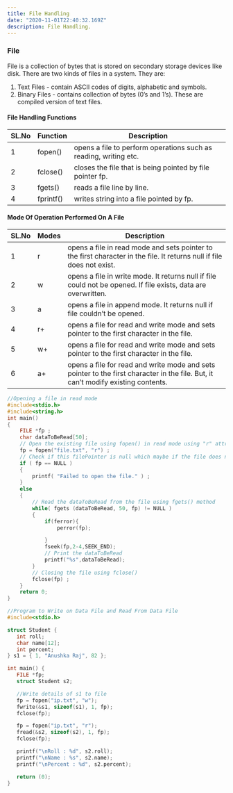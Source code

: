 ```yaml
---
title: File Handling
date: "2020-11-01T22:40:32.169Z"
description: File Handling.
---
```


### File

File is a collection of bytes that is stored on secondary storage devices like disk. There are two kinds of files in a system. They are:

1. Text Files - contain ASCII codes of digits, alphabetic and symbols.
2. Binary Files - contains collection of bytes (0’s and 1’s). These are compiled version of text files.

#### File Handling Functions

| SL.No | Function  | Description                                                      |
| ----- | --------- | ---------------------------------------------------------------- |
| 1     | fopen()   | opens a file to perform operations such as reading, writing etc. |
| 2     | fclose()  | closes the file that is being pointed by file pointer fp.        |
| 3     | fgets()   | reads a file line by line.                                       |
| 4     | fprintf() | writes string into a file pointed by fp.                         |

#### Mode Of Operation Performed On A File

| SL.No | Modes | Description                                                                                                                       |
| ----- | ----- | --------------------------------------------------------------------------------------------------------------------------------- |
| 1     | r     | opens a file in read mode and sets pointer to the first character in the file. It returns null if file does not exist.            |
| 2     | w     | opens a file in write mode. It returns null if file could not be opened. If file exists, data are overwritten.                    |
| 3     | a     | opens a file in append mode. It returns null if file couldn’t be opened.                                                          |
| 4     | r+    | opens a file for read and write mode and sets pointer to the first character in the file.                                         |
| 5     | w+    | opens a file for read and write mode and sets pointer to the first character in the file.                                         |
| 6     | a+    | opens a file for read and write mode and sets pointer to the first character in the file. But, it can’t modify existing contents. |

```c
//Opening a file in read mode
#include<stdio.h>
#include<string.h>
int main()
{
	FILE *fp ;
	char dataToBeRead[50];
	// Open the existing file using fopen() in read mode using "r" attribute
	fp = fopen("file.txt", "r") ;
	// Check if this filePointer is null which maybe if the file does not exist
	if ( fp == NULL )
	{
		printf( "Failed to open the file." ) ;
	}
	else
	{
		// Read the dataToBeRead from the file using fgets() method
		while( fgets (dataToBeRead, 50, fp) != NULL )
		{
			if(ferror){
				perror(fp);

			}
			fseek(fp,2-4,SEEK_END);
			// Print the dataToBeRead
			printf("%s",dataToBeRead);
		}
		// Closing the file using fclose()
		fclose(fp) ;
	}
	return 0;
}

```

```c
//Program to Write on Data File and Read From Data File
#include<stdio.h>

struct Student {
   int roll;
   char name[12];
   int percent;
} s1 = { 1, "Anushka Raj", 82 };

int main() {
   FILE *fp;
   struct Student s2;

   //Write details of s1 to file
   fp = fopen("ip.txt", "w");
   fwrite(&s1, sizeof(s1), 1, fp);
   fclose(fp);

   fp = fopen("ip.txt", "r");
   fread(&s2, sizeof(s2), 1, fp);
   fclose(fp);

   printf("\nRoll : %d", s2.roll);
   printf("\nName : %s", s2.name);
   printf("\nPercent : %d", s2.percent);

   return (0);
}
```
